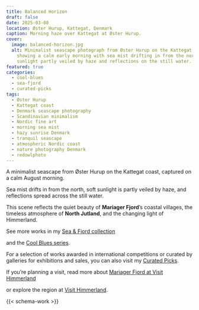 ```yaml
---
title: Balanced Horizon
draft: false
date: 2025-03-08
location: Øster Hurup, Kattegat, Denmark
caption: Morning haze over Kattegat at Øster Hurup.
cover:
  image: balanced-horizon.jpg
  alt: Minimalist seascape photograph from Øster Hurup on the Kattegat coast,
    showing a calm early morning with sea mist drifting in from the north, soft
    sunlight partly veiled by haze and reflections on the still water.
featured: true
categories:
  - cool-blues
  - sea-fjord
  - curated-picks
tags:
  - Øster Hurup
  - Kattegat coast
  - Denmark seascape photography
  - Scandinavian minimalism
  - Nordic fine art
  - morning sea mist
  - hazy sunrise Denmark
  - tranquil seascape
  - atmospheric Nordic coast
  - nature photography Denmark
  - redowlphoto
---
```

A minimalist seascape from Øster Hurup on the Kattegat coast, captured on a calm August morning.

Sea mist drifts in from the north, soft sunlight is partly veiled by haze, and reflections spread across the still water.

This scene reflects the quiet beauty of **Mariager Fjord**’s coastal villages, the timeless atmosphere of **North Jutland**, and the changing light of Himmerland.

See more works in my [Sea & Fjord collection](https://redowlphoto.dk/categories/sea-fjord/?utm_source=chatgpt.com)

and the [Cool Blues series](https://redowlphoto.dk/categories/cool-blues/?utm_source=chatgpt.com).

For a selection of works awarded in international competitions or curated by galleries for exhibitions and sales, you can also visit my [Curated Picks](https://redowlphoto.dk/categories/curated-picks/?utm_source=chatgpt.com).

If you’re planning a visit, read more about [Mariager Fjord at Visit Himmerland](https://www.visithimmerland.dk/himmerland/planlaeg-din-tur/mariager-fjord-gdk1098491?utm_source=chatgpt.com)

or explore the region at [Visit Himmerland](https://www.visithimmerland.dk?utm_source=chatgpt.com).

<!--more-->

{{< schema-work >}}
